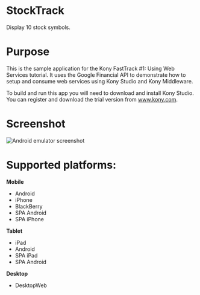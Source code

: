 StockTrack
==========
Display 10 stock symbols.

# Purpose
This is the sample application for the Kony FastTrack #1: Using Web Services tutorial. It uses the Google Financial API to demonstrate how to setup and consume web services using Kony Studio and Kony Middleware. 

To build and run this app you will need to download and install Kony Studio. You can register and download the trial version from www.kony.com.

# Screenshot
![Android emulator screenshot](https://raw.github.com/kony-solutions/screenshots/master/StockTrack/Mobile/Android/1.png)

# Supported platforms:
**Mobile**
 * Android
 * iPhone
 * BlackBerry
 * SPA Android
 * SPA iPhone
 
**Tablet** 
 * iPad
 * Android
 * SPA iPad
 * SPA Android
 
**Desktop**
 * DesktopWeb
